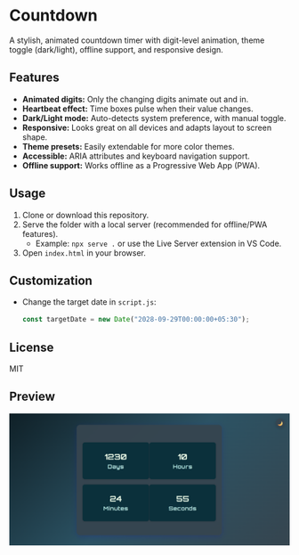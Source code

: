 # Countdown

A stylish, animated countdown timer with digit-level animation, theme toggle (dark/light), offline support, and responsive design.

## Features

- **Animated digits:** Only the changing digits animate out and in.
- **Heartbeat effect:** Time boxes pulse when their value changes.
- **Dark/Light mode:** Auto-detects system preference, with manual toggle.
- **Responsive:** Looks great on all devices and adapts layout to screen shape.
- **Theme presets:** Easily extendable for more color themes.
- **Accessible:** ARIA attributes and keyboard navigation support.
- **Offline support:** Works offline as a Progressive Web App (PWA).

## Usage

1. Clone or download this repository.
2. Serve the folder with a local server (recommended for offline/PWA features).
   - Example: `npx serve .` or use the Live Server extension in VS Code.
3. Open `index.html` in your browser.

## Customization

- Change the target date in `script.js`:
  ```js
  const targetDate = new Date("2028-09-29T00:00:00+05:30");
  ```

## License

MIT

## Preview

![Screenshot of Countdown Timer](screenshot.png)

